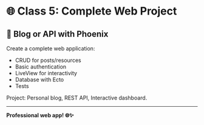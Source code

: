 # 🌐 Class 5: Complete Web Project

## 🎯 Blog or API with Phoenix

Create a complete web application:
- CRUD for posts/resources
- Basic authentication
- LiveView for interactivity
- Database with Ecto
- Tests

Project: Personal blog, REST API, Interactive dashboard.

---

**Professional web app! 🌐✨**

